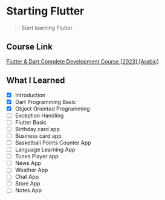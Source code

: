 # Starting Flutter

> Start learning Flutter

## Course Link

[Flutter & Dart Complete Development Course [2023] [Arabic]](https://www.udemy.com/course/best-and-complete-flutter-course-for-beginners/)

## What I Learned

- [x] Introduction
- [x] Dart Programming Basic
- [x] Object Oriented Programming
- [ ] Exception Handling
- [ ] Flutter Basic
- [ ] Birthday card app
- [ ] Business card app
- [ ] Basketball Points Counter App
- [ ] Language Learning App
- [ ] Tunes Player app
- [ ] News App
- [ ] Weather App
- [ ] Chat App
- [ ] Store App
- [ ] Notes App
